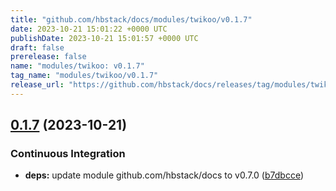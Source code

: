 ```yaml
---
title: "github.com/hbstack/docs/modules/twikoo/v0.1.7"
date: 2023-10-21 15:01:22 +0000 UTC
publishDate: 2023-10-21 15:01:57 +0000 UTC
draft: false
prerelease: false
name: "modules/twikoo: v0.1.7"
tag_name: "modules/twikoo/v0.1.7"
release_url: "https://github.com/hbstack/docs/releases/tag/modules/twikoo/v0.1.7"
---
```


## [0.1.7](https://github.com/hbstack/docs/compare/modules/twikoo/v0.1.6...modules/twikoo/v0.1.7) (2023-10-21)


### Continuous Integration

* **deps:** update module github.com/hbstack/docs to v0.7.0 ([b7dbcce](https://github.com/hbstack/docs/commit/b7dbcce85a2b8d715e1a1c3650091fc23eaf4622))
